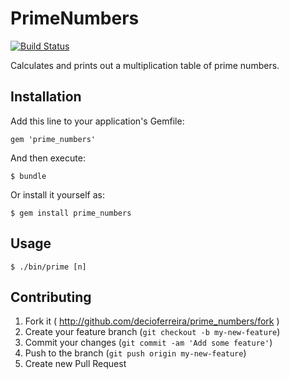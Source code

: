# PrimeNumbers

[![Build Status](https://travis-ci.org/decioferreira/prime_numbers.png?branch=master)](https://travis-ci.org/decioferreira/prime_numbers)

Calculates and prints out a multiplication table of prime numbers.

## Installation

Add this line to your application's Gemfile:

    gem 'prime_numbers'

And then execute:

    $ bundle

Or install it yourself as:

    $ gem install prime_numbers

## Usage

    $ ./bin/prime [n]

## Contributing

1. Fork it ( http://github.com/decioferreira/prime_numbers/fork )
2. Create your feature branch (`git checkout -b my-new-feature`)
3. Commit your changes (`git commit -am 'Add some feature'`)
4. Push to the branch (`git push origin my-new-feature`)
5. Create new Pull Request
